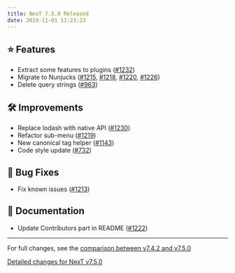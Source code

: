 ```yaml
---
title: NexT 7.5.0 Released
date: 2019-11-01 11:23:23
---
```


## ⭐ Features

- Extract some features to plugins ([#1232](https://github.com/theme-next/hexo-theme-next/pull/1232))
- Migrate to Nunjucks ([#1215](https://github.com/theme-next/hexo-theme-next/pull/1215), [#1218](https://github.com/theme-next/hexo-theme-next/pull/1218), [#1220](https://github.com/theme-next/hexo-theme-next/pull/1220), [#1226](https://github.com/theme-next/hexo-theme-next/pull/1226))
- Delete query strings ([#963](https://github.com/theme-next/hexo-theme-next/pull/963))

## 🛠 Improvements

- Replace lodash with native API ([#1230](https://github.com/theme-next/hexo-theme-next/pull/1230))
- Refactor sub-menu ([#1219](https://github.com/theme-next/hexo-theme-next/pull/1219))
- New canonical tag helper ([#1143](https://github.com/theme-next/hexo-theme-next/pull/1143))
- Code style update ([#732](https://github.com/theme-next/hexo-theme-next/pull/732))

## 🐞 Bug Fixes

- Fix known issues ([#1213](https://github.com/theme-next/hexo-theme-next/pull/1213))

## 📖 Documentation

- Update Contributors part in README ([#1222](https://github.com/theme-next/hexo-theme-next/pull/1222))

***

For full changes, see the [comparison between v7.4.2 and v7.5.0](https://github.com/theme-next/hexo-theme-next/compare/v7.4.2...v7.5.0)

[Detailed changes for NexT v7.5.0](https://github.com/theme-next/hexo-theme-next/releases/tag/v7.5.0)
